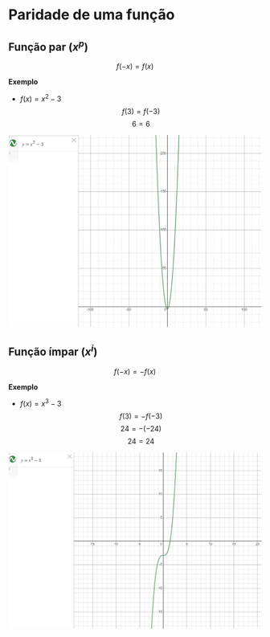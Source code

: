 # Paridade de uma função

## Função par ($x^{p}$)

$$f(-x) = f(x)$$

**Exemplo**
- $f(x) = x^2 - 3$
$$f(3) = f(-3)$$
$$6 = 6$$

![](../../assets/função_par.jpg)

## Função ímpar ($x^{i}$)

$$f(-x) = -f(x)$$

**Exemplo**
- $f(x) = x^3 - 3$
$$f(3) = -f(-3)$$
$$24 = -(-24)$$
$$24 = 24$$

![](../../assets/função_ímpar.jpg)